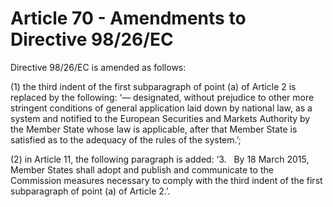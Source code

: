# Article 70 - Amendments to Directive 98/26/EC


Directive 98/26/EC is amended as follows:

(1) the third indent of the first subparagraph of point (a) of Article 2 is replaced by the following: ‘— designated, without prejudice to other more stringent conditions of general application laid down by national law, as a system and notified to the European Securities and Markets Authority by the Member State whose law is applicable, after that Member State is satisfied as to the adequacy of the rules of the system.’;

(2) in Article 11, the following paragraph is added: ‘3.   By 18 March 2015, Member States shall adopt and publish and communicate to the Commission measures necessary to comply with the third indent of the first subparagraph of point (a) of Article 2.’.
